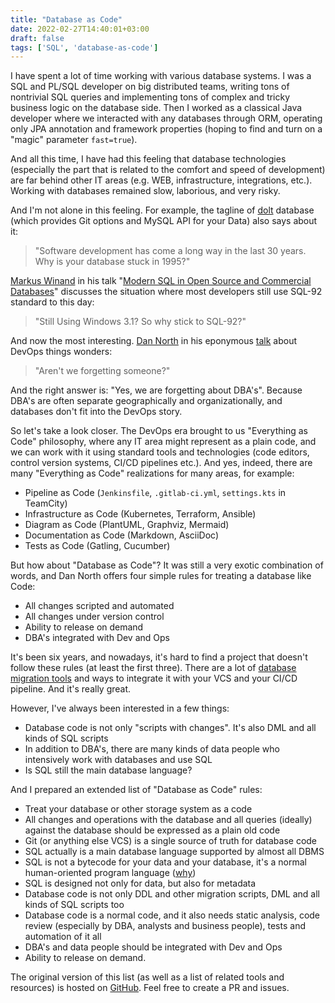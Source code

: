 ```yaml
---
title: "Database as Code"
date: 2022-02-27T14:40:01+03:00
draft: false
tags: ['SQL', 'database-as-code']
---
```


I have spent a lot of time working with various database systems. I was a SQL and PL/SQL developer on big distributed teams, writing tons of nontrivial SQL queries and implementing tons of complex and tricky business logic on the database side. Then I worked as a classical Java developer where we interacted with any databases through ORM, operating only JPA annotation and framework properties (hoping to find and turn on a "magic" parameter `fast=true`).

And all this time, I have had this feeling that database technologies (especially the part that is related to the comfort and speed of development) are far behind other IT areas (e.g. WEB, infrastructure, integrations, etc.). Working with databases remained slow, laborious, and very risky. 

And I'm not alone in this feeling. For example, the tagline of [dolt](https://www.dolthub.com) database (which provides Git options and MySQL API for your Data) also says about it:

> "Software development has come a long way in the last 30 years.
> Why is your database stuck in 1995?"


[Markus Winand](https://twitter.com/markuswinand) in his talk "[Modern SQL in Open Source and Commercial Databases](https://www.slideshare.net/MarkusWinand/modern-sql)" discusses the situation where most developers still use SQL-92 standard to this day:

> "Still Using Windows 3.1? So why stick to SQL-92?"

And now the most interesting. [Dan North](https://twitter.com/tastapod) in his eponymous [talk](https://speakerdeck.com/tastapod/arent-we-forgetting-someone) about DevOps things wonders:

> "Aren't we forgetting someone?"

And the right answer is: "Yes, we are forgetting about DBA's". Because DBA's are often separate geographically and organizationally, and databases don't fit into the DevOps story.

So let's take a look closer. The DevOps era brought to us "Everything as Code" philosophy, where any IT area might represent as a plain code, and we can work with it using standard tools and technologies (code editors, control version systems, CI/CD pipelines etc.). And yes, indeed, there are many "Everything as Code" realizations for many areas, for example:

- Pipeline as Code (`Jenkinsfile`, `.gitlab-ci.yml`, `settings.kts` in TeamCity)
- Infrastructure as Code (Kubernetes, Terraform, Ansible)
- Diagram as Сode (PlantUML, Graphviz, Mermaid)
- Documentation as Сode (Markdown, AsciiDoc)
- Tests as Code (Gatling, Cucumber)

But how about "Database as Code"? It was still a very exotic combination of words, and Dan North offers four simple rules for treating a database like Code:

- All changes scripted and automated
- All changes under version control
- Ability to release on demand
- DBA's integrated with Dev and Ops

It's been six years, and nowadays, it's hard to find a project that doesn't follow these rules (at least the first three). There are a lot of [database migration tools](https://github.com/mgramin/awesome-db-tools#migration-tools) and ways to integrate it with your VCS and your CI/CD pipeline. And it's really great.

However, I've always been interested in a few things:

- Database code is not only "scripts with changes". It's also DML and all kinds of SQL scripts
- In addition to DBA's, there are many kinds of data people who intensively work with databases and use SQL
- Is SQL still the main database language?

And I prepared an extended list of "Database as Code" rules:

- Treat your database or other storage system as a code
- All changes and operations with the database and all queries (ideally) against the database should be expressed as a plain old code
- Git (or anything else VCS) is a single source of truth for database code
- SQL actually is a main database language supported by almost all DBMS
- SQL is not a bytecode for your data and your database, it's a normal human-oriented program language ([why](/posts/sql-is-not-a-bytecode-for-data))
- SQL is designed not only for data, but also for metadata
- Database code is not only DDL and other migration scripts, DML and all kinds of SQL scripts too
- Database code is a normal code, and it also needs static analysis, code review (especially by DBA, analysts and business people), tests and automation of it all
- DBA's and data people should be integrated with Dev and Ops
- Ability to release on demand.

The original version of this list (as well as a list of related tools and resources) is hosted on [GitHub](https://github.com/mgramin/database-as-code). Feel free to create a PR and issues.
